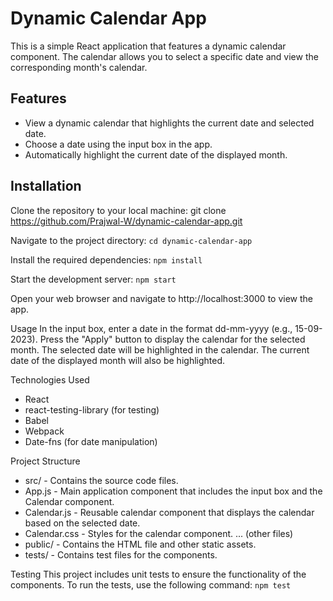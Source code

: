 # Dynamic Calendar App

This is a simple React application that features a dynamic calendar component. The calendar allows you to select a specific date and view the corresponding month's calendar.

## Features

- View a dynamic calendar that highlights the current date and selected date.
- Choose a date using the input box in the app.
- Automatically highlight the current date of the displayed month.

## Installation

Clone the repository to your local machine:
   git clone https://github.com/Prajwal-W/dynamic-calendar-app.git

Navigate to the project directory:
``` cd dynamic-calendar-app ```

Install the required dependencies:
``` npm install ```

Start the development server:
``` npm start ```

Open your web browser and navigate to http://localhost:3000 to view the app.

Usage
In the input box, enter a date in the format dd-mm-yyyy (e.g., 15-09-2023).
Press the "Apply" button to display the calendar for the selected month.
The selected date will be highlighted in the calendar.
The current date of the displayed month will also be highlighted.

Technologies Used
- React
- react-testing-library (for testing)
- Babel
- Webpack
- Date-fns (for date manipulation)
  
Project Structure
- src/ - Contains the source code files.
- App.js - Main application component that includes the input box and the Calendar component.
- Calendar.js - Reusable calendar component that displays the calendar based on the selected date.
- Calendar.css - Styles for the calendar component.
... (other files)
- public/ - Contains the HTML file and other static assets.
- tests/ - Contains test files for the components.

Testing
This project includes unit tests to ensure the functionality of the components. To run the tests, use the following command:
``` npm test ```

